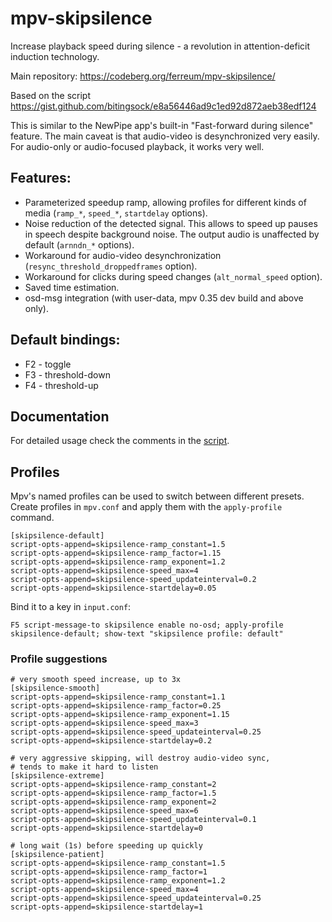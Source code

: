 # mpv-skipsilence

Increase playback speed during silence - a revolution in attention-deficit
induction technology.

Main repository: https://codeberg.org/ferreum/mpv-skipsilence/

Based on the script https://gist.github.com/bitingsock/e8a56446ad9c1ed92d872aeb38edf124

This is similar to the NewPipe app's built-in "Fast-forward during silence"
feature. The main caveat is that audio-video is desynchronized very easily.
For audio-only or audio-focused playback, it works very well.

## Features:

- Parameterized speedup ramp, allowing profiles for different kinds of
  media (`ramp_*`, `speed_*`, `startdelay` options).
- Noise reduction of the detected signal. This allows to speed up
  pauses in speech despite background noise. The output audio is
  unaffected by default (`arnndn_*` options).
- Workaround for audio-video desynchronization
  (`resync_threshold_droppedframes` option).
- Workaround for clicks during speed changes (`alt_normal_speed` option).
- Saved time estimation.
- osd-msg integration (with user-data, mpv 0.35 dev build and above only).

## Default bindings:

- F2 - toggle
- F3 - threshold-down
- F4 - threshold-up

## Documentation

For detailed usage check the comments in the [script](skipsilence.lua).

## Profiles

Mpv's named profiles can be used to switch between different presets. Create
profiles in `mpv.conf` and apply them with the `apply-profile` command.

    [skipsilence-default]
    script-opts-append=skipsilence-ramp_constant=1.5
    script-opts-append=skipsilence-ramp_factor=1.15
    script-opts-append=skipsilence-ramp_exponent=1.2
    script-opts-append=skipsilence-speed_max=4
    script-opts-append=skipsilence-speed_updateinterval=0.2
    script-opts-append=skipsilence-startdelay=0.05

Bind it to a key in `input.conf`:

    F5 script-message-to skipsilence enable no-osd; apply-profile skipsilence-default; show-text "skipsilence profile: default"

### Profile suggestions

    # very smooth speed increase, up to 3x
    [skipsilence-smooth]
    script-opts-append=skipsilence-ramp_constant=1.1
    script-opts-append=skipsilence-ramp_factor=0.25
    script-opts-append=skipsilence-ramp_exponent=1.15
    script-opts-append=skipsilence-speed_max=3
    script-opts-append=skipsilence-speed_updateinterval=0.25
    script-opts-append=skipsilence-startdelay=0.2

    # very aggressive skipping, will destroy audio-video sync,
    # tends to make it hard to listen
    [skipsilence-extreme]
    script-opts-append=skipsilence-ramp_constant=2
    script-opts-append=skipsilence-ramp_factor=1.5
    script-opts-append=skipsilence-ramp_exponent=2
    script-opts-append=skipsilence-speed_max=6
    script-opts-append=skipsilence-speed_updateinterval=0.1
    script-opts-append=skipsilence-startdelay=0

    # long wait (1s) before speeding up quickly
    [skipsilence-patient]
    script-opts-append=skipsilence-ramp_constant=1.5
    script-opts-append=skipsilence-ramp_factor=1
    script-opts-append=skipsilence-ramp_exponent=1.2
    script-opts-append=skipsilence-speed_max=4
    script-opts-append=skipsilence-speed_updateinterval=0.25
    script-opts-append=skipsilence-startdelay=1
